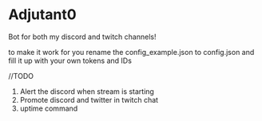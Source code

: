 # Adjutant0
Bot for both my discord and twitch channels!

to make it work for you rename the config_example.json to config.json and fill it up with your own tokens and IDs

//TODO
1. Alert the discord when stream is starting
2. Promote discord and twitter in twitch chat
3. uptime command
